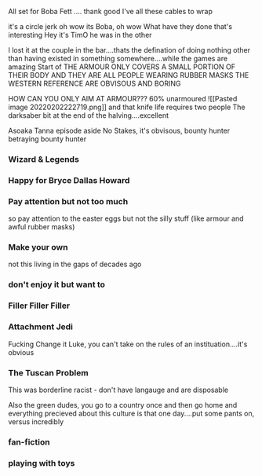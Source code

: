 
All set for Boba Fett
.... thank good I've all these cables to wrap



it's a circle jerk oh wow its Boba, oh wow
What have they done that's interesting
Hey it's TimO he was in the other

I lost it at the couple in the bar....thats the defination of doing nothing other than having existed in something somewhere....while the games are amazing
Start of 
THE ARMOUR ONLY COVERS A SMALL PORTION OF THEIR BODY AND
THEY ARE ALL PEOPLE WEARING RUBBER MASKS
THE WESTERN REFERENCE ARE OBVISOUS AND BORING

HOW CAN YOU ONLY AIM AT ARMOUR??? 60% unarmoured
![[Pasted image 20220202222719.png]]
and that knife life requires two people
The darksaber bit at the end of the halving....excellent

Asoaka Tanna episode aside
No Stakes, it's obvisous, bounty hunter betraying bounty hunter

### Wizard & Legends
### Happy for Bryce Dallas Howard

### Pay attention but not too much
so pay attention to the easter eggs
but not the silly stuff (like armour and awful rubber masks)
### Make your own
not this living in the gaps of decades ago

### don't enjoy it but want to

### Filler Filler Filler

### Attachment Jedi
Fucking Change it Luke, you can't take on the rules of an instituation....it's obvious


### The Tuscan Problem
This was borderline racist - don't have langauge and are disposable

Also the green dudes, you go to a country once and then go home and everything precieved about this culture is that one day....put some pants on, versus incredibly 

### fan-fiction
### playing with toys